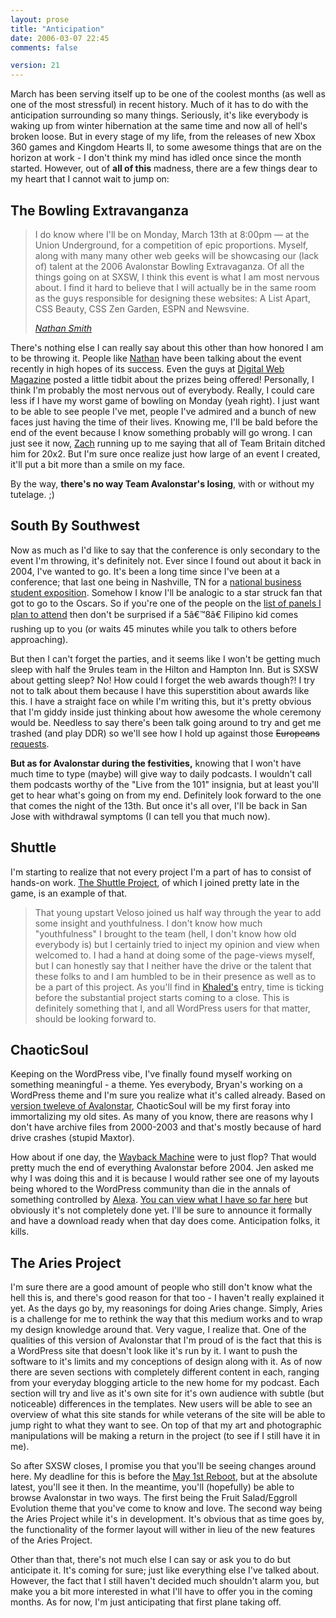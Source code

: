 ```yaml
---
layout: prose
title: "Anticipation"
date: 2006-03-07 22:45
comments: false

version: 21
---
```


March has been serving itself up to be one of the coolest months (as well as one of the most stressful) in recent history. Much of it has to do with the anticipation surrounding so many things. Seriously, it's like everybody is waking up from winter hibernation at the same time and now all of hell's broken loose. But in every stage of my life, from the releases of new Xbox 360 games and Kingdom Hearts II, to some awesome things that are on the horizon at work - I don't think my mind has idled once since the month started. However, out of **all of this** madness, there are a few things dear to my heart that I cannot wait to jump on:

## The Bowling Extravanganza

> I do know where I'll be on Monday, March 13th at 8:00pm — at the Union Underground, for a competition of epic proportions. Myself, along with many many other web geeks will be showcasing our (lack of) talent at the 2006 Avalonstar Bowling Extravaganza. Of all the things going on at SXSW, I think this event is what I am most nervous about. I find it hard to believe that I will actually be in the same room as the guys responsible for designing these websites: A List Apart, CSS Beauty, CSS Zen Garden, ESPN and Newsvine.
>
> <cite>[Nathan Smith][1]</cite>

There's nothing else I can really say about this other than how honored I am to be throwing it. People like [Nathan][1] have been talking about the event recently in high hopes of its success. Even the guys at [Digital Web Magazine][2] posted a little tidbit about the prizes being offered! Personally, I think I'm probably the most nervous out of everybody. Really, I could care less if I have my worst game of bowling on Monday (yeah right). I just want to be able to see people I've met, people I've admired and a bunch of new faces just having the time of their lives. Knowing me, I'll be bald before the end of the event because I know something probably will go wrong. I can just see it now, [Zach][3] running up to me saying that all of Team Britain ditched him for 20x2. But I'm sure once realize just how large of an event I created, it'll put a bit more than a smile on my face.

By the way, **there's no way Team Avalonstar's losing**, with or without my tutelage. ;)

## South By Southwest

Now as much as I'd like to say that the conference is only secondary to the event I'm throwing, it's definitely not. Ever since I found out about it back in 2004, I've wanted to go. It's been a long time since I've been at a conference; that last one being in Nashville, TN for a [national business student exposition][4]. Somehow I know I'll be analogic to a star struck fan that got to go to the Oscars. So if you're one of the people on the [list of panels I plan to attend][5] then don't be surprised if a 5â€™8â€ Filipino kid comes rushing up to you (or waits 45 minutes while you talk to others before approaching).

But then I can't forget the parties, and it seems like I won't be getting much sleep with half the 9rules team in the Hilton and Hampton Inn. But is SXSW about getting sleep? No! How could I forget the web awards though?! I try not to talk about them because I have this superstition about awards like this. I have a straight face on while I'm writing this, but it's pretty obvious that I'm giddy inside just thinking about how awesome the whole ceremony would be. Needless to say there's been talk going around to try and get me trashed (and play DDR) so we'll see how I hold up against those <del datetime="2006-03-08T09:11:18+00:00">Europeans</del> <ins datetime="2006-03-08T09:11:18+00:00">requests</ins>.

**But as for Avalonstar during the festivities,** knowing that I won't have much time to type (maybe) will give way to daily podcasts. I wouldn't call them podcasts worthy of the "Live from the 101" insignia, but at least you'll get to hear what's going on from my end. Definitely look forward to the one that comes the night of the 13th. But once it's all over, I'll be back in San Jose with withdrawal symptoms (I can tell you that much now).

## Shuttle

I'm starting to realize that not every project I'm a part of has to consist of hands-on work. [The Shuttle Project][6], of which I joined pretty late in the game, is an example of that.

> That young upstart Veloso joined us half way through the year to add some insight and youthfulness.
I don't know how much "youthfulness" I brought to the team (hell, I don't know how old everybody is) but I certainly tried to inject my opinion and view when welcomed to. I had a hand at doing some of the page-views myself, but I can honestly say that I neither have the drive or the talent that these folks to and I am humbled to be in their presence as well as to be a part of this project. As you'll find in [Khaled's][7] entry, time is ticking before the substantial project starts coming to a close. This is definitely something that I, and all WordPress users for that matter, should be looking forward to.

## ChaoticSoul

Keeping on the WordPress vibe, I've finally found myself working on something meaningful - a theme. Yes everybody, Bryan's working on a WordPress theme and I'm sure you realize what it's called already. Based on [version tweleve of Avalonstar][8], ChaoticSoul will be my first foray into immortalizing my old sites. As many of you know, there are reasons why I don't have archive files from 2000-2003 and that's mostly because of hard drive crashes (stupid Maxtor).

How about if one day, the [Wayback Machine][9] were to just flop? That would pretty much the end of everything Avalonstar before 2004. Jen asked me why I was doing this and it is because I would rather see one of my layouts being whored to the WordPress community than die in the annals of something controlled by [Alexa][10]. [You can view what I have so far here][11] but obviously it's not completely done yet. I'll be sure to announce it formally and have a download ready when that day does come. Anticipation folks, it kills.

## The Aries Project

I'm sure there are a good amount of people who still don't know what the hell this is, and there's good reason for that too - I haven't really explained it yet. As the days go by, my reasonings for doing Aries change. Simply, Aries is a challenge for me to rethink the way that this medium works and to wrap my design knowledge around that. Very vague, I realize that. One of the qualities of this version of Avalonstar that I'm proud of is the fact that this is a WordPress site that doesn't look like it's run by it. I want to push the software to it's limits and my conceptions of design along with it. As of now there are seven sections with completely different content in each, ranging from your everyday blogging article to the new home for my podcast. Each section will try and live as it's own site for it's own audience with subtle (but noticeable) differences in the templates. New users will be able to see an overview of what this site stands for while veterans of the site will be able to jump right to what they want to see. On top of that my art and photographic manipulations will be making a return in the project (to see if I still have it in me).

So after SXSW closes, I promise you that you'll be seeing changes around here. My deadline for this is before the [May 1st Reboot][12], but at the absolute latest, you'll see it then. In the meantime, you'll (hopefully) be able to browse Avalonstar in two ways. The first being the Fruit Salad/Eggroll Evolution theme that you've come to know and love. The second way being the Aries Project while it's in development. It's obvious that as time goes by, the functionality of the former layout will wither in lieu of the new features of the Aries Project.

Other than that, there's not much else I can say or ask you to do but anticipate it. It's coming for sure; just like everything else I've talked about. However, the fact that I still haven't decided much shouldn't alarm you, but make you a bit more interested in what I'll have to offer you in the coming months. As for now, I'm just anticipating that first plane taking off.

[1]: http://sonspring.com/
[2]: http://digital-web.com/
[3]: http://zachinglis.com/
[4]: http://fbla-pbl.org/
[5]: http://external.avalonstar.com/text_2006sxswi.txt
[6]: http://www.brokenkode.com/archives/shuttle-wave-one/
[7]: http://brokenkode.com/
[8]: http://web.archive.org/web/20021114132316/www.avalonstar.net/indexmain.php
[9]: http://archive.org/
[10]: http://alexa.com/
[11]: http://sandbox.avalonstar.com/
[12]: http://cssreboot.com/
